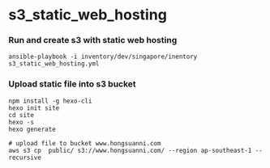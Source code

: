 # s3_static_web_hosting

### Run and create s3 with static web hosting

```
ansible-playbook -i inventory/dev/singapore/inentory s3_static_web_hosting.yml
```

### Upload static file into s3 bucket

```Shell
npm install -g hexo-cli
hexo init site
cd site
hexo -s
hexo generate

# upload file to bucket www.hongsuanni.com
aws s3 cp  public/ s3://www.hongsuanni.com/ --region ap-southeast-1 --recursive
```
